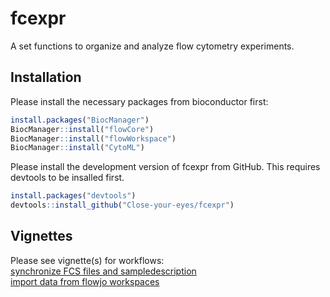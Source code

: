 
<!-- README.md is generated from README.Rmd. Please edit that file -->

# fcexpr

<!-- badges: start -->
<!-- badges: end -->

A set functions to organize and analyze flow cytometry experiments.

## Installation

Please install the necessary packages from bioconductor first:

``` r
install.packages("BiocManager")
BiocManager::install("flowCore")
BiocManager::install("flowWorkspace")
BiocManager::install("CytoML")
```

Please install the development version of fcexpr from GitHub. This
requires devtools to be insalled first.

``` r
install.packages("devtools")
devtools::install_github("Close-your-eyes/fcexpr")
```

## Vignettes

Please see vignette(s) for workflows:  
[synchronize FCS files and
sampledescription](https://close-your-eyes.github.io/fcexpr/articles/synchronizing_FCS_files_with_an_xlsx_file.html)  
[import data from flowjo
workspaces](https://close-your-eyes.github.io/fcexpr/articles/import_data_from_fj_workspaces.html)
